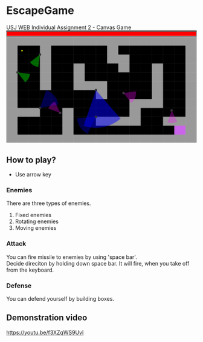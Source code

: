 # EscapeGame
USJ WEB Individual Assignment 2 - Canvas Game<Br/>
![sampleImg](/sample.PNG)

## How to play?
* Use arrow key

### Enemies
There are three types of enemies.
1. Fixed enemies
2. Rotating enemies
3. Moving enemies

### Attack
You can fire missile to enemies by using 'space bar'.<br/>
Decide direciton by holding down space bar. It will fire, when you take off from the keyboard.

### Defense
You can defend yourself by building boxes.<Br/>


## Demonstration video
https://youtu.be/f3XZqWS9UvI
